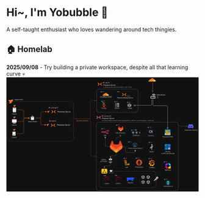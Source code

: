 # Hi~, I'm Yobubble 💫

A self-taught enthusiast who loves wandering around tech thingies.

## 🏠 Homelab

**2025/09/08** - Try building a private workspace, despite all that learning curve 💀
![image](./homelab_v1.png)
